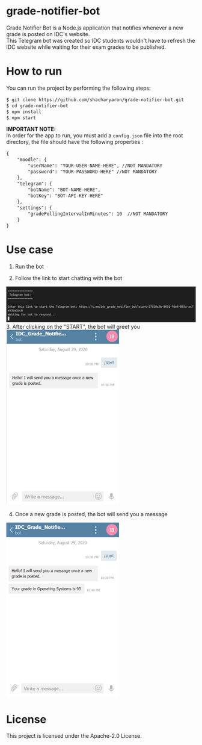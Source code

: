 # grade-notifier-bot
Grade Notifier Bot is a Node.js application that notifies whenever a new grade is posted on IDC's website.
</br>
This Telegram bot was created so IDC students wouldn't have to refresh the IDC website while waiting for their exam grades to be published.

# How to run
You can run the project by performing the following steps:
```
$ git clone https://github.com/shacharyaron/grade-notifier-bot.git
$ cd grade-notifier-bot
$ npm install
$ npm start
```
**IMPORTANT NOTE:**<br>
In order for the app to run, you must add a ```config.json``` file into the root directory, the file should have the following properties :
```
{
    "moodle": {
        "userName": "YOUR-USER-NAME-HERE", //NOT MANDATORY
        "password": "YOUR-PASSWORD-HERE" //NOT MANDATORY
    },
    "telegram": {
        "botName": "BOT-NAME-HERE",
        "botKey": "BOT-API-KEY-HERE"
    },
    "settings": {
        "gradePollingIntervalInMinutes": 10  //NOT MANDATORY
    }
}
```


# Use case

1. Run the bot

2. Follow the link to start chatting with the bot
<kbd>
  <img width=750px src="https://github.com/shacharyaron/grade-notifier-bot/blob/master/screenshots/screenshot1.jpg">
</kbd>

<br />
3. After clicking on the "START", the bot will greet you
<kbd>
  <img width=300px src="https://github.com/shacharyaron/grade-notifier-bot/blob/master/screenshots/screenshot2.jpg">
</kbd><br />


4. Once a new grade is posted, the bot will send you a message
<kbd>
  <img width=300px src="https://github.com/shacharyaron/grade-notifier-bot/blob/master/screenshots/screenshot3.jpg">
</kbd>

# License
This project is licensed under the Apache-2.0 License.
